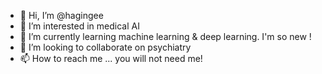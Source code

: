 - 👋 Hi, I’m @hagingee
- 👀 I’m interested in medical AI
- 🌱 I’m currently learning machine learning & deep learning. I'm so new !
- 💞️ I’m looking to collaborate on psychiatry
- 📫 How to reach me ... you will not need me!

<!---
hagingee/hagingee is a ✨ special ✨ repository because its `README.md` (this file) appears on your GitHub profile.
You can click the Preview link to take a look at your changes.
--->
